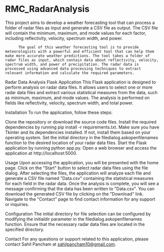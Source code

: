 # RMC_RadarAnalysis

This project aims to develop a weather forecasting tool that can process a folder of radar files as input and generate a CSV file as output. The CSV file will contain the minimum, maximum, and mode values for each factor, including reflectivity, velocity, spectrum width, and power.

          The goal of this weather forecasting tool is to provide meteorologists with a powerful and efficient tool that can help them make more accurate weather predictions. The tool takes a folder of radar files as input, which contain data about reflectivity, velocity, spectrum width, and power of precipitation. The radar data is processed using advanced data processing techniques to extract relevant information and calculate the required parameters.

		
Radar Data Analysis Flask Application
This Flask application is designed to perform analysis on radar data files. It allows users to select one or more radar data files and extract various statistical measures from the data, such as minimum, maximum, and mode values. The analysis is performed on fields like reflectivity, velocity, spectrum width, and total power.

Installation
To run the application, follow these steps:

Clone the repository or download the source code files.
Install the required dependencies by running pip install -r requirements.txt.
Make sure you have Tkinter and its dependencies installed. If not, install them based on your operating system.
Set the initial directory in the filedialog.askopenfilenames function to the desired location of your radar data files.
Start the Flask application by running python app.py.
Open a web browser and access the application at http://localhost:5000.

Usage
Upon accessing the application, you will be presented with the home page.
Click on the "Start" button to select radar data files using the file dialog.
After selecting the files, the application will analyze each file and generate a CSV file named "Data.csv" containing the statistical measures for each field in the radar data.
Once the analysis is complete, you will see a message confirming that the data has been written to "Data.csv".
You can download the generated CSV file by clicking on the "Download" link.
Navigate to the "Contact" page to find contact information for any support or inquiries.

Configuration
The initial directory for file selection can be configured by modifying the initialdir parameter in the filedialog.askopenfilenames function.
Ensure that the necessary radar data files are located in the specified directory.

Contact
For any questions or support related to this application, please contact Sahil Pancham at sahilpancham10@gmail.com.
